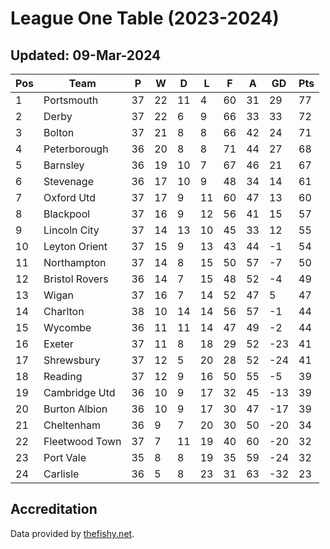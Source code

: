 # League One Table (2023-2024)
## Updated: 09-Mar-2024

| Pos | Team | P | W | D | L | F | A | GD | Pts |
| --- | --- | --- | --- | --- | --- | --- | --- | --- | --- |
| 1 | Portsmouth | 37 | 22 | 11 | 4 | 60 | 31 | 29 | 77 |
| 2 | Derby | 37 | 22 | 6 | 9 | 66 | 33 | 33 | 72 |
| 3 | Bolton | 37 | 21 | 8 | 8 | 66 | 42 | 24 | 71 |
| 4 | Peterborough | 36 | 20 | 8 | 8 | 71 | 44 | 27 | 68 |
| 5 | Barnsley | 36 | 19 | 10 | 7 | 67 | 46 | 21 | 67 |
| 6 | Stevenage | 36 | 17 | 10 | 9 | 48 | 34 | 14 | 61 |
| 7 | Oxford Utd | 37 | 17 | 9 | 11 | 60 | 47 | 13 | 60 |
| 8 | Blackpool | 37 | 16 | 9 | 12 | 56 | 41 | 15 | 57 |
| 9 | Lincoln City | 37 | 14 | 13 | 10 | 45 | 33 | 12 | 55 |
| 10 | Leyton Orient | 37 | 15 | 9 | 13 | 43 | 44 | -1 | 54 |
| 11 | Northampton | 37 | 14 | 8 | 15 | 50 | 57 | -7 | 50 |
| 12 | Bristol Rovers | 36 | 14 | 7 | 15 | 48 | 52 | -4 | 49 |
| 13 | Wigan | 37 | 16 | 7 | 14 | 52 | 47 | 5 | 47 |
| 14 | Charlton | 38 | 10 | 14 | 14 | 56 | 57 | -1 | 44 |
| 15 | Wycombe | 36 | 11 | 11 | 14 | 47 | 49 | -2 | 44 |
| 16 | Exeter | 37 | 11 | 8 | 18 | 29 | 52 | -23 | 41 |
| 17 | Shrewsbury | 37 | 12 | 5 | 20 | 28 | 52 | -24 | 41 |
| 18 | Reading | 37 | 12 | 9 | 16 | 50 | 55 | -5 | 39 |
| 19 | Cambridge Utd | 36 | 10 | 9 | 17 | 32 | 45 | -13 | 39 |
| 20 | Burton Albion | 36 | 10 | 9 | 17 | 30 | 47 | -17 | 39 |
| 21 | Cheltenham | 36 | 9 | 7 | 20 | 30 | 50 | -20 | 34 |
| 22 | Fleetwood Town | 37 | 7 | 11 | 19 | 40 | 60 | -20 | 32 |
| 23 | Port Vale | 35 | 8 | 8 | 19 | 35 | 59 | -24 | 32 |
| 24 | Carlisle | 36 | 5 | 8 | 23 | 31 | 63 | -32 | 23 |

## Accreditation 

Data provided by [thefishy.net](https://www.thefishy.net/).